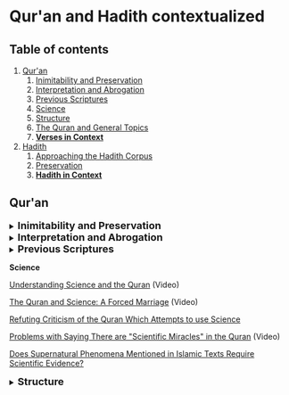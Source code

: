 
# Qur'an and Hadith contextualized

## Table of contents
1. [Qur'an](#Quran)
	1. [Inimitability and Preservation](#Inimitability)
	2. [Interpretation and Abrogation](#Interpretation)
	3. [Previous Scriptures](#Previous)
	4. [Science](#Science)
	5. [Structure](#Structure)
	6. [The Quran and General Topics](#General)
	7. [**Verses in Context**](#Verses)
2. [Hadith](#Hadith)
	1. [Approaching the Hadith Corpus](#Approach)
	2. [Preservation](#Preservation)
	3. [**Hadith in Context**](#context)


## Qur'an
<details><summary>
<b><font size="+1">Inimitability and Preservation<a name="Inimitability"></a> </font></b> <a name="Inimitability"></a></summary>
<p>


[The Miracles of the Quran - Sh. Muhammad Sha'rawi](https://web.archive.org/web/20210122041815/https://archive.org/details/TheMiraclesOfTheQuranShaykhSharawi)

[Hunting for the Word of God - Dr. Sami Ameri](https://web.archive.org/web/20210122041815/https://archive.org/details/HuntingForTheWordOfGodTheQuestForTheOriginalTextOfTheNewTestamentAndTheQuranDr.SamiAmeri)

[The History of the Quranic Text - Dr. Muhammad Mustafa Azami](https://web.archive.org/web/20210122041815/https://archive.org/details/TheHistoryOfTheQuranicTextFromRevelationToCompilationDr.M.M.AlAzami)

[God's Testimony: The Divine Authorship of the Qur'an - Dr. Hamza Tzortzis](https://web.archive.org/web/20210122041815/http://www.hamzatzortzis.com/gods-testimony-the-divine-authorship-of-the-quran/)

[The Inimitable Qur’an: The Revelation to Prophet Muhammad - Dr. Mohammad Elshinawy](https://web.archive.org/web/20210122041815/https://yaqeeninstitute.org/mohammad-elshinawy/the-inimitable-quran-the-revelation-to-prophet-muhammad/)

[Brief Notes on the Miraculous Nature of the Quran](https://web.archive.org/web/20210122041815/https://www.reddit.com/r/MuslimsRespond/comments/a7bex7/brief_notes_on_the_miraculous_nature_of_the_quran/)


</p>
</details>


<details><summary>
<b><font size="+1">Interpretation and Abrogation<a name="Interpretation"></a> </font></b> <a name="Interpretation"></a></summary>
<p>


[Interpreting the Quran and Violence](https://web.archive.org/web/20210122041815/https://www.reddit.com/r/MuslimsRespond/comments/h9jfnv/meme_debunked_manual_for_interpreting_the_quran/)

[Top Five Misquotations Of The Quran](https://web.archive.org/web/20210122041815/https://muslimmatters.org/2014/11/13/top-five-misquotations-of-the-quran/)

[How Can I Misinterpret the Quran if its from God?](https://web.archive.org/web/20210122041815/https://www.reddit.com/r/MuslimsRespond/comments/9ijy4y/misinterpreting_the_quran/)

[Abrogated Rulings in the Qur'an: Discerning their Divine Wisdom](https://web.archive.org/web/20210122041815/https://yaqeeninstitute.org/en/justin-parrott/abrogated-rulings-in-the-quran-discerning-their-divine-wisdom/)

</p>
</details>

<details><summary>
<b><font size="+1">Previous Scriptures<a name="Previous"></a> </font></b> <a name="Previous"></a></summary>
<p>


[The Quran on the Corruption of Previous Scriptures](https://web.archive.org/web/20210122041815/https://www.reddit.com/r/MuslimsRespond/comments/a1ljqy/the_quran_on_the_corruption_of_previous_scriptures/)

[Does The Quran Mentioning Stories Found In Previous Writings Threaten Its Credibility?](https://web.archive.org/web/20210122041815/https://www.call-to-monotheism.com/does_the_qur_an_mentioning_stories_found_in_previous_writings_threaten_its_credibility_)

[Evidence That Islam Teaches That There Was Textual Corruption of The Christian and Jewish Scriptures](https://web.archive.org/web/20210122041815/https://www.call-to-monotheism.com/evidence_that_islam_teaches_that_there_was_textual_corruption_of_the_christian_and_jewish_scriptures)


</p>
</details>

**Science**

[Understanding Science and the Quran](https://web.archive.org/web/20210122041815/https://www.youtube.com/watch?v=U_8rm7F8zE4)  (Video)

[The Quran and Science: A Forced Marriage](https://web.archive.org/web/20210122041815/https://www.youtube.com/watch?v=fJs5tuFw-UY)  (Video)

[Refuting Criticism of the Quran Which Attempts to use Science](https://web.archive.org/web/20210122041815/https://www.reddit.com/r/MuslimsRespond/comments/9cs9wq/refuting_criticism_of_the_quran_which_attempts_to/)

[Problems with Saying There are "Scientific Miracles" in the Quran](https://web.archive.org/web/20210122041815/https://www.youtube.com/watch?v=ox_O3QFUc_A)  (Video)

[Does Supernatural Phenomena Mentioned in Islamic Texts Require Scientific Evidence?](https://web.archive.org/web/20210122041815/https://old.reddit.com/r/MuslimsRespond/comments/9c7nkr/does_supernatural_phenomena_mentioned_in_islamic/)


<details><summary>
<b><font size="+1">Structure<a name="Structure"></a> </font></b> <a name="Structure"></a></summary>
<p> 



[Coherence in the Quran](https://web.archive.org/web/20210122041815/https://archive.org/details/CoherenceInTheQuranMustansirMir)

[A Glimpse at the Order of the Chapters of Quran](https://web.archive.org/web/20210122041815/http://www.askimam.org/public/question_detail/37895)

[Introduction to Parallelisms and Chiastic Structures in the Qur'an](https://web.archive.org/web/20210122041815/https://quranic-musings.blogspot.com/2014/10/an-introduction-to-parallelisms-and.html)

<details><summary>
<b><font size="+1">The Quran and General Topics<a name="General"></a> </font></b> <a name="General"></a></summary>
<p> 



[The Quran on Murder](https://web.archive.org/web/20210122041815/https://www.reddit.com/r/MuslimsRespond/comments/9g6tmy/the_quran_on_murder/)

[The Quran on Racism](https://web.archive.org/web/20210122041815/https://www.reddit.com/r/MuslimsRespond/comments/a42xyy/the_quran_on_racism/)

[Love in the Holy Quran](https://web.archive.org/web/20210122041815/https://archive.org/details/LoveInTheHolyQuranPrinceGhazi)

[The Human in the Qur’an](https://web.archive.org/web/20210122041815/https://renovatio.zaytuna.edu/article/the-human-in-the-quran)

[The Moral World of the Quran](https://web.archive.org/web/20210122041815/https://archive.org/details/TheMoralWorldOfTheQuranShaykhAbdullahDraz)

[The Ethical Worldview of the Quran](https://web.archive.org/web/20210122041815/https://yaqeeninstitute.org/yasienmohamed/the-ethical-worldview-of-the-quran/)

[Reason and Rationality in the Quran](https://web.archive.org/web/20210122041815/http://muslimheritage.com/article/reason-and-rationality-quran)

[What Does The Quran Say About Rape?](https://web.archive.org/web/20210122041815/https://www.reddit.com/r/MuslimsRespond/comments/9ra99f/what_does_the_quran_say_about_rape/)


</p>
</details>

**Quran in Context**

[Quran 2:62, 5:69](https://web.archive.org/web/20210122041815/https://www.reddit.com/r/MuslimsRespond/comments/9tv1f9/quran_262_569_in_context/)

[Quran 2:65, 5:60, 7:166](https://web.archive.org/web/20210122041815/https://www.reddit.com/r/MuslimsRespond/comments/9h0c0g/quran_265_560_7166_in_context/)

[Quran 2:83](https://web.archive.org/web/20210122041815/https://www.reddit.com/r/MuslimsRespond/comments/9x69fj/quran_283_in_context/)

[Quran 2:157, 33:43, 33:56](https://web.archive.org/web/20210122041815/https://www.letmeturnthetables.com/2010/08/does-allah-pray-meaning-of-salah.html?fbclid=IwAR0rJ9danOwwRyk_Po6vfLASTstkZaVhrEmdX6GCwsC30E6Bi-qWwvJhhaA)  (Does Allah pray? Meaning of the word 'salah' used for Allah)

[Quran 2:178, 2:194, 5:45, 16:126, 42:40](https://web.archive.org/web/20210122041815/https://www.reddit.com/r/MuslimsRespond/comments/83o2ji/quran_2178_2194_545_16126_4240_in_context/)  (Retaliation)

[Quran 2:190, 2:191, 2:192, 2:193, 2:194, 4:89, 8:39](https://web.archive.org/web/20210122041815/https://www.reddit.com/r/MuslimsRespond/comments/83u4hi/quran_2190_2191_2192_2193_2194_in_context/)  ("Kill them wherever you find them")

[Quran 2:225, 5:89](https://web.archive.org/web/20210122041815/https://www.reddit.com/r/MuslimsRespond/comments/aotdiz/quran_2225_589_in_context/)

[Quran 3:28, 3:118, 4:144, 5:51, 5:80](https://web.archive.org/web/20210122041815/https://www.reddit.com/r/MuslimsRespond/comments/98tvng/quran_328_3118_4144_551_580_in_context/)

[Quran 3:54, 4:142, 7:99, 7:183, 8:30, 10:21, 13:42, 27:50, 68:45, 86:15-16](https://web.archive.org/web/20210122041815/https://www.reddit.com/r/MuslimsRespond/comments/7z1nx5/best_of_deceivers_dishonest_misinterpretation/)

[Quran 3:106, 39:60](https://web.archive.org/web/20210122041815/https://www.reddit.com/r/MuslimsRespond/comments/9aod8b/quran_3106_3960_in_context/)

[Quran 3:151](https://web.archive.org/web/20210122041815/https://www.reddit.com/r/MuslimsRespond/comments/8u2hcf/quran_3151_in_context/)

[Quran 4:3, 4:24, 23:1-6, 33:50, 70:30](https://web.archive.org/web/20210122041815/https://abuaminaelias.com/sexual-consent-marriage-and-concubines-in-islam/)  ("Those whom your right hands possess")

[Quran 4:34, 38:44](https://web.archive.org/web/20210122041815/https://www.reddit.com/r/MuslimsRespond/comments/8o2oej/quran_434_3844_in_context/)  (cf.  [The Prophet Never Beat Women](https://web.archive.org/web/20210122041815/https://abuaminaelias.com/the-prophet-never-beat-women-or-servants-or-animals/);  [Islam and Violence Against Women](https://web.archive.org/web/20210122041815/https://yaqeeninstitute.org/en/tesneem-alkiek/islam-and-violence-against-women-a-critical-look-at-domestic-violence-and-honor-killings-in-the-muslim-community/); Hadith [4], [7])

[Quran 4:95](https://web.archive.org/web/20210122041815/https://www.reddit.com/r/MuslimsRespond/comments/817i7t/quran_495_in_context/)

[Quran 4:171, 5:73, 5:116](https://web.archive.org/web/20210122041815/https://discover-the-truth.com/2013/08/15/trinity-mary-worshipped-as-a-god/)

[Quran 5:32, 5:33](https://web.archive.org/web/20210122041815/https://www.reddit.com/r/MuslimsRespond/comments/a2hswh/quran_532_533_in_context/)

[Quran 5:43, 5:44, 5:45, 5:46, 5:47](https://web.archive.org/web/20210122041815/https://www.reddit.com/r/MuslimsRespond/comments/88izgn/quran_543_544_545_546_547_in_context/)

[Quran 8:12, 8:60](https://web.archive.org/web/20210122041815/https://www.reddit.com/r/MuslimsRespond/comments/8adubm/quran_812_860_in_context/)  (cf. Hadith [10])

[Quran 8:55, 98:6](https://web.archive.org/web/20210122041815/https://old.reddit.com/r/MuslimsRespond/comments/926nx7/quran_855_986_in_context/)

[Quran 8:61](https://web.archive.org/web/20210122041815/https://www.reddit.com/r/MuslimsRespond/comments/a0ng1i/quran_861_in_context/)

[Quran 9:5](https://web.archive.org/web/20210122041815/https://www.reddit.com/r/MuslimsRespond/comments/82k2p7/quran_95_in_context/)  (cf.  [Is Quran 9:5 Clear or Ambiguous?](https://web.archive.org/web/20210122041815/https://www.reddit.com/r/MuslimsRespond/comments/a0469c/is_quran_95_clear_or_ambiguous/), Hadith [1])

[Quran 9:29](https://web.archive.org/web/20210122041815/https://www.reddit.com/r/MuslimsRespond/comments/7w9hwo/quran_929_in_context/)  (cf. Hadith [1], [3])

[Quran 9:30](https://web.archive.org/web/20210122041815/https://www.reddit.com/r/MuslimsRespond/comments/8ywhyt/quran_930_in_context/)

[Quran 17:85, 19:17, 70:4](https://web.archive.org/web/20210122041815/https://www.reddit.com/r/MuslimsRespond/comments/8yoisb/quran_1785_1917_704_in_context/)

[Quran 18:74, 18:80, 18:81](https://web.archive.org/web/20210122041815/https://www.reddit.com/r/MuslimsRespond/comments/8pmqt8/quran_1874_1880_1881_in_context/)

[Quran 19:28](https://web.archive.org/web/20210122041815/https://www.reddit.com/r/MuslimsRespond/comments/hfb49h/quran_1928_in_context_quran_says_mary_is_the/)

[Quran 22:52](https://web.archive.org/web/20210122041815/https://www.reddit.com/r/MuslimsRespond/comments/8626h0/debunked_the_satanic_verses/)

[Quran 26:16](https://web.archive.org/web/20210122041815/https://www.reddit.com/r/MuslimsRespond/comments/aaaz6z/quran_2616_in_context/)

[Quran 33:53](https://web.archive.org/web/20210122041815/https://www.reddit.com/r/MuslimsRespond/comments/9lx10n/quran_3353_in_context/)

[Quran 36:14](https://web.archive.org/web/20210122041815/https://www.reddit.com/r/MuslimsRespond/comments/anj34g/quran_3614_in_context/)

[Quran 36:38, 55:6](https://web.archive.org/web/20210122041815/https://www.reddit.com/r/MuslimsRespond/comments/9yvuz8/the_do_you_know_where_the_sun_goesit_goes_till_it/)

[Quran 42:11, 112:4](https://web.archive.org/web/20210122041815/https://www.reddit.com/r/MuslimsRespond/comments/a51onr/quran_4211_1124_in_context/)

[Quran 47:4](https://web.archive.org/web/20210122041815/https://www.reddit.com/r/MuslimsRespond/comments/8m9x1u/quran_474_in_context/)

[Quran 52:24, 56:17, 76:19](https://web.archive.org/web/20210122041815/https://www.reddit.com/r/MuslimsRespond/comments/81atk2/quran_5224_5617_7619_in_context/)

[Quran 60:7, 60:8, 60:9](https://web.archive.org/web/20210122041815/https://www.reddit.com/r/MuslimsRespond/comments/84owwg/quran_607_608_609_in_context/)

[Quran 62:5, 74:50](https://web.archive.org/web/20210122041815/https://www.reddit.com/r/MuslimsRespond/comments/g4fymo/quran_625_7450_in_context/)

[Quran 65:4, 2:228, 2:234, 33:49](https://web.archive.org/web/20210122041815/https://www.reddit.com/r/MuslimsRespond/comments/81yupv/quran_654_in_context/)  (cf. Hadith [6])

## Hadith

<details><summary>
<b><font size="+1">Approaching the Hadith Corpus<a name="Approach"></a> </font></b> <a name="Previous"></a></summary>
<p>




[Reason and Revelation](https://web.archive.org/web/20210122041815/https://www.youtube.com/watch?v=ImVMxPY67Mk)

[Verifying and Understanding Hadith](https://web.archive.org/web/20210122041815/https://www.youtube.com/watch?v=heitI0S9BCo)

[Interpreting Hadith and Norms of Speech](https://web.archive.org/web/20210122041815/https://www.youtube.com/watch?v=is64F16OXiY)

[Understanding The Hadiths of 'Prophetic Medicine'](https://web.archive.org/web/20210122041815/https://www.youtube.com/watch?v=6agIpDJqw_0)

[Hadith Contradicting Empirical Evidence and Ethics](https://web.archive.org/web/20210122041815/https://www.youtube.com/watch?v=Df-fx8ubreo&list=PL62ok5eZyGBS1Uw3qsj0KLU6GH_4oYGN5&index=5)

[Does Supernatural Phenomena Mentioned in Islamic Texts Require Scientific Evidence?](https://web.archive.org/web/20210122041815/https://old.reddit.com/r/MuslimsRespond/comments/9c7nkr/does_supernatural_phenomena_mentioned_in_islamic/)

[Give It a Second Thought: Guidelines on How to Approach Seemingly Problematic Hadīth](https://web.archive.org/web/20210122041815/http://www.ilmgate.org/give-it-a-second-thought-guidelines-on-how-to-approach-seemingly-problematic-hadith/)


</p>
</details>

<details><summary>
<b><font size="+1">Preservation<a name="Preservation"></a> </font></b> <a name="Preservation"></a></summary>
<p>



[Resource List: Refuting Anti-Hadith Arguments](https://web.archive.org/web/20210122041815/https://www.reddit.com/r/MuslimsRespond/comments/837gwx/resource_list_refuting_antihadith_arguments/)

[Tracing Transmissions: The Accuracy of Sahih Muslim](https://web.archive.org/web/20210122041815/https://yaqeeninstitute.org/en/muntasir-zaman/tracing-transmissions-the-accuracy-of-sahih-muslim/?utm_content=83012472&utm_medium=social&utm_source=facebook&hss_channel=fbp-1363195707041177)

[Can We Trust Hadith Literature? Understanding the Process of Transmission and Preservation](https://web.archive.org/web/20210122041815/https://yaqeeninstitute.org/en/muntasir-zaman/can-we-trust-hadith-literature-understanding-the-process-of-transmission-and-preservation/)


</p>
</details>

**Hadith in Context**

[1]  [The "I have been commanded to fight against people..." Hadith](https://web.archive.org/web/20210122041815/https://www.reddit.com/r/MuslimsRespond/comments/7wgcjl/the_i_have_been_commanded_to_fight_against_people/)  Sahih Muslim 22

[2]  [The "Lord hastens in fulfilling your desires" Hadith](https://web.archive.org/web/20210122041815/https://www.reddit.com/r/MuslimsRespond/comments/7w3t1o/aishas_ra_statement_lord_hastens_in_fulfilling/)  Sahih Bukhari, Book 60, Hadith 311

[3]  [The "There is a Jew hiding behind me; so kill him" Hadith](https://web.archive.org/web/20210122041815/https://www.reddit.com/r/MuslimsRespond/comments/awn371/the_there_is_a_jew_hiding_behind_me_so_kill_him/)  Sahih Bukhari 2925

[4]  [The "A man should not be asked why he beats his wife" Hadith](https://web.archive.org/web/20210122041815/https://www.reddit.com/r/MuslimsRespond/comments/82yf6r/the_a_man_should_not_be_asked_why_he_beats_his/)  Sunan Ibn Majah 1986

[5]  [The "[An] adulteress is the one who arranges her own marriage" Hadith](https://web.archive.org/web/20210122041815/https://www.reddit.com/r/MuslimsRespond/comments/83729d/the_an_adulteress_is_the_one_who_arranges_her_own/)  Sunan Ibn Majah 1882

[6]  [The "[He] consummated his marriage when she was nine years old" Hadith](https://web.archive.org/web/20210122041815/https://www.reddit.com/r/MuslimsRespond/comments/7uk1tg/prophet_muhammad_sawss_marriage_to_aisha_at_young/)  Sahih Bukhari 5133

[7]  [The "He struck me on the chest which caused me pain" Hadith](https://web.archive.org/web/20210122041815/https://www.reddit.com/r/MuslimsRespond/comments/83f9mq/the_he_struck_me_on_the_chest_which_caused_me/)  Sahih Muslim 2127

[8]  [The "Warfare is deceit" Hadith](https://web.archive.org/web/20210122041815/https://www.reddit.com/r/MuslimsRespond/comments/83xlgp/the_warfare_is_deceit_hadith_in_context/)  Sahih Bukhari 3029

[9]  [The "Unload the sins from them and put the same over the Jews and Christians" Hadith](https://web.archive.org/web/20210122041815/https://www.reddit.com/r/MuslimsRespond/comments/88j8y1/the_unload_the_sins_from_them_and_put_the_same/)  Sahih Muslim 2767

[10]  [The "I have been made victorious with terror" & "I have been helped by terror" Hadiths](https://web.archive.org/web/20210122041815/https://www.reddit.com/r/MuslimsRespond/comments/8aep4e/the_i_have_been_made_victorious_with_terror_i/)  Sahih Bukhari 2977

[11]  [The "Take care of the women in a good manner for they are created from a rib" Hadith](https://web.archive.org/web/20210122041815/http://icraa.org/creation-from-a-crooked-rib-does-islam-look-down-upon-women/)  Sahih Bukhari 5186

[12]  [The "I will expel the Jews and Christians from the Arabian Peninsula" Hadith](https://web.archive.org/web/20210122041815/https://old.reddit.com/r/MuslimsRespond/comments/8hzvku/the_i_will_expel_the_jews_and_christians_from_the/)  Sahih Muslim 1767

[13]  [The "Do not greet Jews...force them to [the] narrowest part of [the road]" Hadith](https://web.archive.org/web/20210122041815/https://abuaminaelias.com/force-non-muslims-to-the-side-of-the-road/)  Sahih Muslim 5389

[14]  [The "They are from them" Hadith](https://web.archive.org/web/20210122041815/https://www.reddit.com/r/MuslimsRespond/comments/8kmkne/the_they_are_from_them_hadith_in_context/)  Sahih Muslim 4321

[15]  [The "If a house fly falls in the drink...he should dip it" Hadith](https://web.archive.org/web/20210122041815/https://www.reddit.com/r/MuslimsRespond/comments/8l1e9n/the_if_a_house_fly_falls_in_the_drinkhe_should/)  Sahih Bukhari 3320

[16]  [The “I was shown the Hell-fire and that the majority of its dwellers were women" Hadith](https://web.archive.org/web/20210122041815/https://www.reddit.com/r/MuslimsRespond/comments/8mj056/the_i_was_shown_the_hellfire_and_that_the/)  Sahih Bukhari 29

[17]  [The "Allah created Adam in His image" Hadith](https://web.archive.org/web/20210122041815/https://www.reddit.com/r/MuslimsRespond/comments/8o8npv/the_allah_created_adam_in_his_image_hadith_in/)  Sahih Bukhari 6227

[18]  [The "Were it not for Bani Israel, meat would not decay" Hadith](https://web.archive.org/web/20210122041815/https://abuaminaelias.com/meat-would-not-decay-eve-betrayed-her-husband/)  Sahih Bukhari 3399

[19]  [The “One of them was heedless about preventing urine from getting on his clothes" Hadith](https://web.archive.org/web/20210122041815/https://www.reddit.com/r/MuslimsRespond/comments/8pgd5u/the_one_of_them_was_heedless_about_preventing/)  Sahih Bukhari 218 & Sunan Ibn Majah 348

[20]  [The "Carry out the legal punishments on relatives and strangers" Hadith](https://web.archive.org/web/20210122041815/https://www.reddit.com/r/MuslimsRespond/comments/8pu6cf/the_carry_out_the_legal_punishments_on_relatives/)  Sunan Ibn Majah 2540

[21]  [The "None of you believes until he wants for his brother what he would want for himself" Hadith](https://web.archive.org/web/20210122041815/https://www.abc.se/home/m9783/ir/d/mubn_e.pdf)  Sahih Muslim 45

[22]  [The "If I command you to do something in your religion, then take it" Hadith](https://web.archive.org/web/20210122041815/https://www.reddit.com/r/MuslimsRespond/comments/8rjktg/the_if_i_command_you_to_do_something_in_your/)  Sunan Ibn Majah 2471

[23]  [The "Young foolish people [will appear]...wherever you find them, kill them" Hadith](https://web.archive.org/web/20210122041815/https://old.reddit.com/r/MuslimsRespond/comments/8s9gdu/the_young_foolish_people_will_appearwherever_you/)  Sahih Bukhari 6930

[24]  [The "Suckle him" Hadith](https://web.archive.org/web/20210122041815/https://www.reddit.com/r/MuslimsRespond/comments/8titws/the_suckle_him_hadith_in_context/)  Sahih Muslim 1453

[25]  [The "I will burn their houses down" Hadith](https://web.archive.org/web/20210122041815/https://www.reddit.com/r/MuslimsRespond/comments/8wpsm5/the_i_will_burn_their_houses_down_hadith_in/)  Sunan Ibn Majah 795

[26]  [The "Delay the...prayer...because the severity of heat is from the raging of the Hellfire" Hadith](https://web.archive.org/web/20210122041815/https://old.reddit.com/r/MuslimsRespond/comments/8x1nvo/the_delay_theprayerbecause_the_severity_of_heat/)  Sahih Bukhari 536

[27]  [The "I believed in thee and in Him Who revealed thee" Hadith](https://web.archive.org/web/20210122041815/https://www.reddit.com/r/MuslimsRespond/comments/8z5j3l/the_i_believed_in_thee_and_in_him_who_revealed/)  Sunan Abu Dawud 4449

[28]  [The "I saw a she-monkey surrounded by a number of monkeys" Hadith](https://web.archive.org/web/20210122041815/http://icraa.org/issues-around-amr-bin-maimuns-narration-about-stoning-of-monkeys/)  Sahih Bukhari 3849

[29]  [The "On the day that Sa'd passed judgment on Banu Quraizah I was a young boy" Hadith](https://web.archive.org/web/20210122041815/https://www.reddit.com/r/MuslimsRespond/comments/97ae3n/is_what_happened_with_banu_qurayza_actually_a/)  Sunan an-Nasa'i 3430

[30]  [The "One should consider whom he makes his friend" Hadith](https://web.archive.org/web/20210122041815/https://www.call-to-monotheism.com/can_muslims_befriend_the_disbelievers_)  Sunan Abu Dawud 4815

[31]  [The "Obey even if an Ethiopian whose head is like a raisin were made your chief" Hadith](https://web.archive.org/web/20210122041815/https://www.reddit.com/r/MuslimsRespond/comments/9a7y7s/the_listen_and_obey_your_chief_even_if_an/)  Sahih Bukhari 693 & Sunan Ibn Majah 2861

[32]  [The "Will you relieve me from Dhul-Khalasa" Hadith](https://web.archive.org/web/20210122041815/https://www.reddit.com/r/MuslimsRespond/comments/9fxhft/the_will_you_relieve_me_from_dhulkhalasa_hadith/)  Sahih Bukhari 3823

[33]  [The "This is the deficiency in her intelligence" Hadith](https://web.archive.org/web/20210122041815/https://abuaminaelias.com/does-islam-teach-that-women-are-inferior-or-deficient-in-religion-reason-and-testimony/)  Sahih Bukhari 304

[34]  [The "Musa took his clothes and began to beat the stone" Hadith](https://web.archive.org/web/20210122041815/https://www.reddit.com/r/MuslimsRespond/comments/9i3p2z/the_musa_took_his_clothes_and_began_to_beat_the/)  Sahih Bukhari 278

[35]  [The "If a man calls his wife to bed and she refuses for no reason...then the angels will curse her until the morning" Hadith](https://web.archive.org/web/20210122041815/https://abuaminaelias.com/marital-rape-and-domestic-violence-in-islamic-law/)  Sahih Bukhari 3237

[36]  [The "My livelihood is under the shade of my spear, and he who disobeys my orders will be humiliated" Hadith](https://web.archive.org/web/20210122041815/https://www.reddit.com/r/MuslimsRespond/comments/9nyos1/does_a_hadith_being_in_sahih_albukhari_make_it/)  Sahih Bukhari, Book of Jihad

[37]  [The "Whoever prepares a fighter in Allah's cause, he has participated in a military expedition" Hadith](https://web.archive.org/web/20210122041815/https://www.reddit.com/r/MuslimsRespond/comments/9vfhat/the_whoever_prepares_a_fighter_in_allahs_cause_he/)  Jami` at-Tirmidhi 1628 & Sunan Abu Dawud 2526

[38]  [The "I used to play with dolls in the presence of the Prophet  ﷺ" Hadith](https://web.archive.org/web/20210122041815/https://www.reddit.com/r/MuslimsRespond/comments/9ymyjp/the_i_used_to_play_with_dolls_in_the_presence_of/)  Sahih Bukhari 6130

[39]  [The "Do you know where the sun goes...It goes till it prostrates Itself underneath the Throne" Hadith](https://web.archive.org/web/20210122041815/https://www.reddit.com/r/MuslimsRespond/comments/9yvuz8/the_do_you_know_where_the_sun_goesit_goes_till_it/)  Sahih Bukhari 3199

[40]  [The "He struck his left shoulder and there emitted from it the black offspring…He said to those…They are for Hell” Hadith](https://web.archive.org/web/20210122041815/https://www.reddit.com/r/MuslimsRespond/comments/a5trf2/the_he_struck_his_left_shoulder_and_there_emitted/)  Jami` at-Tirmidhi 38, Mishkat al-Masabih 119

[41]  [The "No child is born but he is pricked by the satan...except the son of Mary and his mother" Hadith](https://web.archive.org/web/20210122041815/https://www.reddit.com/r/MuslimsRespond/comments/a8b6lf/the_no_child_is_born_but_he_is_pricked_by_the/)  Sahih Muslim 2366

[42]  [The “We have returned from the lesser jihad to the greater jihad” Hadith](https://web.archive.org/web/20210122041815/https://www.reddit.com/r/MuslimsRespond/comments/jb12m3/the_we_have_returned_from_the_lesser_jihad_to_the/)  Al-Zuhd al-Kabir 383

[43]  [The "But I am your brother" Hadith](https://web.archive.org/web/20210122041815/https://www.reddit.com/r/MuslimsRespond/comments/adibq8/the_but_i_am_your_brother_hadith_in_context/)  Sahih Bukhari 5081

[44]  [The “The illegitimate child is the worst of three” Hadith](https://web.archive.org/web/20210122041815/https://www.reddit.com/r/MuslimsRespond/comments/an7nee/the_the_illegitimate_child_is_the_worst_of_three/)  Sunan Abu Dawud 3963

[45]  [The "A Muslim is the one who avoids harming Muslims with his tongue and hands" Hadith](https://web.archive.org/web/20210122041815/https://www.reddit.com/r/MuslimsRespond/comments/au0gba/the_a_muslim_is_the_one_who_avoids_harming/)  Sahih Bukhari 10

[46]  [The "When the Prophet (ﷺ) intended to kill your father, he said: Who will look after my children? He replied: Fire" Hadith](https://web.archive.org/web/20210122041815/https://www.reddit.com/r/MuslimsRespond/comments/ayxtwc/the_when_the_prophet_%EF%B7%BA_intended_to_kill_your/)  Sunan Abu Dawud 2686

[47]  [The "He is married to 72 virgins of Paradise" Hadith](https://web.archive.org/web/20210122041815/https://www.reddit.com/r/MuslimsRespond/comments/b141mr/islam_and_72_virgins_for_martyrs/)  Jami` at-Tirmidhi 1663

[48]  [The "His veil is the light" Hadith](https://web.archive.org/web/20210122041815/https://www.reddit.com/r/MuslimsRespond/comments/b6wxbp/the_his_veil_is_the_light_hadith_in_context/)  Sahih Muslim 179

[49]  [The "If at all there is bad omen, it is in the horse, the woman, and the house" Hadith](https://web.archive.org/web/20210122041815/https://www.reddit.com/r/MuslimsRespond/comments/b940j6/the_if_at_all_there_is_bad_omen_it_is_in_the/)  Sahih Bukhari 5095

[50]  [The Moses Slaps Angel of Death on the Eye Hadith](https://web.archive.org/web/20210122041815/https://www.reddit.com/r/MuslimsRespond/comments/c0zmoe/the_moses_slaps_angel_of_death_on_the_eye_hadith/)  Sahih Bukhari 3407

[51]  [The Black Seed Contains a Cure for Every Disease Hadith](https://web.archive.org/web/20210122041815/https://www.reddit.com/r/MuslimsRespond/comments/cld89x/the_black_seed_contains_a_cure_for_every_disease/)  Jami’ at-Tirmidhi 2041, Sahih Muslim 2215 c, Sahih Bukhari 5688

[52]  [The "I would have commanded women to prostrate to their husbands" Hadith](https://web.archive.org/web/20210122041815/https://www.reddit.com/r/MuslimsRespond/comments/cvx7ww/the_i_would_have_commanded_women_to_prostrate_to/)  Sunan Ibn Majah 1853

[53]  [The Dog Killing Hadiths](https://web.archive.org/web/20210122041815/https://www.reddit.com/r/MuslimsRespond/comments/d03n6m/the_dog_killing_hadiths_in_context/)

[54]  [The Girl who is Buried Alive will go to Hell Hadith](https://web.archive.org/web/20210122041815/https://www.reddit.com/r/MuslimsRespond/comments/dw08rw/the_girl_who_is_buried_alive_will_go_to_hell/)  Sunan Abu Dawud 4717

[55]  [The “he (the Prophet) gave permission to beat them” Hadith](https://web.archive.org/web/20210122041815/https://www.reddit.com/r/MuslimsRespond/comments/ehasgo/the_he_the_prophet_gave_permission_to_beat_them/)  Sunan Abu Dawud 2146

[56]  [The Executed Thief Hadith](https://web.archive.org/web/20210122041815/https://www.reddit.com/r/MuslimsRespond/comments/f60cih/the_executed_thief_hadith_in_context/)  Sunan Abu Dawud 4410, Sunan an-Nasa'i 4978

[57]  [The Beat Your Child If They Don’t Pray Hadith](https://web.archive.org/web/20210122041815/https://www.reddit.com/r/MuslimsRespond/comments/fey7qj/the_beat_your_child_if_they_dont_pray_hadith_in/)  Sunan Abu Dawud 495, Musnad Ahmad 6650

[58]  [The "(There is) no 'Adwa (no contagious disease is conveyed without Allah's permission"](https://web.archive.org/web/20210122041815/https://www.reddit.com/r/MuslimsRespond/comments/fld3i8/the_there_is_no_adwa_no_contagious_disease_is/)  Sahih Bukhari 5707 (cf.  [On meaning of the hadith “there is no contagious disease”](https://web.archive.org/web/20210122041815/https://icraa.org/on-meaning-of-the-hadith-there-is-no-contagious-disease/?fbclid=IwAR2lxGoTLBovjYwyI1tezVwwtI1ryac488yT3kYzAD62f-kfxcVRfj1ozuQ#_ftnref15))

[59]  [The Plague Won't Enter Makkah and Madinah Hadith](https://web.archive.org/web/20210122041815/https://icraa.org/hadith-and-protection-of-makkah-and-madina-from-plague/?fbclid=IwAR22wrPZ9JN2dJrznejeFb3Y_KMZ4UY1kMg99Sd2lg_EeAnLgeoy467bn58)  Sahih Bukhari 1880, Sahih Muslim 1379

[60]  [The "Hang your whip where the members of the household can see it" Hadith](https://web.archive.org/web/20210122041815/https://www.reddit.com/r/MuslimsRespond/comments/hklolv/the_hang_your_whip_where_the_members_of_the/)  al-Tabaraani 10/248, Majma’ al-Zawaa’id 8/106, Kash-shaf (Vol. 1, p. 525)

[61]  [The Sun Sets in a Spring of Warm Water Hadith](https://web.archive.org/web/20210122041815/https://www.letmeturnthetables.com/2012/09/weak-hadith-sun-spring-warm-water.html)  Sunan Abu Dawud 3991/4002
